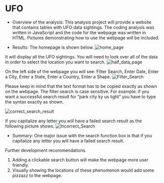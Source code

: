 # UFO

- Overview of the analysis:
This analysis project will provide a website that contains tables with UFO data sightings. 
The coding analysis was written in JavaScript and the code for the webpage was written in HTML. Pictures demonstrating how to use the webpage will be included.



- Results:
The homepage is shown below.
![home_page](https://user-images.githubusercontent.com/113808332/216508768-2d76df00-4414-4662-8d10-b59196db15ad.png)


It will display all the UFO sightings. You will need to look over all of the data in order to select the location you want to search.
![half_data_page](https://user-images.githubusercontent.com/113808332/216508861-5e9250d1-c476-47f6-b128-c4ae6ba78f84.png)

On the left side of the webpage you will see:
Filter Search, Enter Date, Enter a City, Enter a State, Enter a Country, Enter a Shape.
![Filter_Search](https://user-images.githubusercontent.com/113808332/216508911-23b3b907-d421-457c-b123-3642725d11ed.png)

Please keep in mind that the text format has to be copied exactly as shown on the webpage. The filter search is case sensitive. 
For example: if you want a successful search result for 
“park city ky us light” you have to type the syntax exactly as shown.

![correct_search_result](https://user-images.githubusercontent.com/113808332/216508980-efa7dc16-3994-4b88-9d28-502b4ab10ac5.png)


If you capitalize any letter you will have a failed search result as the following picture shows.
![Incorrect_Search](https://user-images.githubusercontent.com/113808332/216509093-4b5800dc-95f5-41cd-b82f-6ba87e8ac49e.png)





- Summary:
One major issue with the search function box is that if you capitalize any letter you will have a failed search result. 

Further development recommendations.
1.	Adding a clickable search button will make the webpage more user friendly.
2.	 Visually showing the locations of these phenomenon would add some pizzazz to the webpage.
